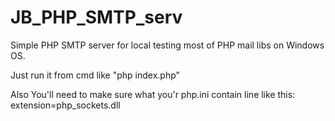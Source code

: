 # JB_PHP_SMTP_serv

Simple PHP SMTP server for local testing most of PHP mail libs on Windows OS.

Just run it from cmd like "php index.php"

Also You'll need to make sure what you'r php.ini contain line like this:
extension=php_sockets.dll
